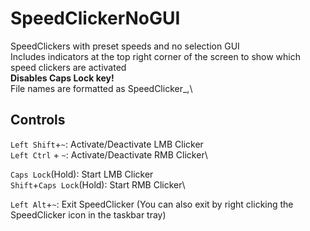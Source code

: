 # SpeedClickerNoGUI
SpeedClickers with preset speeds and no selection GUI\
Includes indicators at the top right corner of the screen to show which speed clickers are activated\
**Disables Caps Lock key!**\
File names are formatted as SpeedClicker_<Left Click MS Delay>,<Right Click MS Delay>\

## Controls
`Left Shift`+`~`: Activate/Deactivate LMB Clicker\
`Left Ctrl` + `~`: Activate/Deactivate RMB Clicker\

`Caps Lock`(Hold): Start LMB Clicker\
`Shift`+`Caps Lock`(Hold): Start RMB Clicker\

`Left Alt`+`~`: Exit SpeedClicker (You can also exit by right clicking the SpeedClicker icon in the taskbar tray)
